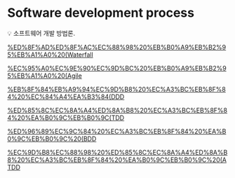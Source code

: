# Software development process

<aside>
💡 소프트웨어 개발 방법론.

</aside>

[%ED%8F%AD%ED%8F%AC%EC%88%98%20%EB%B0%A9%EB%B2%95%EB%A1%A0%20(Waterfall](%ED%8F%AD%ED%8F%AC%EC%88%98%20%EB%B0%A9%EB%B2%95%EB%A1%A0%20(Waterfall)%20e9e540b699d64b5eb8305ff12e3fc2b4.md)

[%EC%95%A0%EC%9E%90%EC%9D%BC%20%EB%B0%A9%EB%B2%95%EB%A1%A0%20(Agile](%EC%95%A0%EC%9E%90%EC%9D%BC%20%EB%B0%A9%EB%B2%95%EB%A1%A0%20(Agile)%206e6aa397c59e44d1a4cb1c9fdb54dc6b.md)

[%EB%8F%84%EB%A9%94%EC%9D%B8%20%EC%A3%BC%EB%8F%84%20%EC%84%A4%EA%B3%84(DDD](%EB%8F%84%EB%A9%94%EC%9D%B8%20%EC%A3%BC%EB%8F%84%20%EC%84%A4%EA%B3%84(DDD)%209529713945204e3497f2dab7f2762bf8.md)

[%ED%85%8C%EC%8A%A4%ED%8A%B8%20%EC%A3%BC%EB%8F%84%20%EA%B0%9C%EB%B0%9C(TDD](%ED%85%8C%EC%8A%A4%ED%8A%B8%20%EC%A3%BC%EB%8F%84%20%EA%B0%9C%EB%B0%9C(TDD)%204db9a74638b34929acbcf03804f5338b.md)

[%ED%96%89%EC%9C%84%20%EC%A3%BC%EB%8F%84%20%EA%B0%9C%EB%B0%9C%20(BDD](%ED%96%89%EC%9C%84%20%EC%A3%BC%EB%8F%84%20%EA%B0%9C%EB%B0%9C%20(BDD)%20cb9f2af43c734e1f9371dd1f53debf1c.md)

[%EC%9D%B8%EC%88%98%20%ED%85%8C%EC%8A%A4%ED%8A%B8%20%EC%A3%BC%EB%8F%84%20%EA%B0%9C%EB%B0%9C%20(ATDD](%EC%9D%B8%EC%88%98%20%ED%85%8C%EC%8A%A4%ED%8A%B8%20%EC%A3%BC%EB%8F%84%20%EA%B0%9C%EB%B0%9C%20(ATDD)%20147f37315c448023b66ed576e8653750.md)